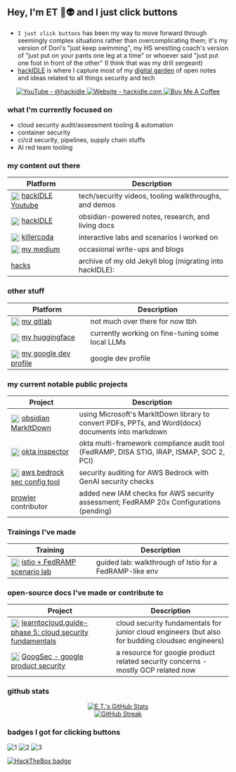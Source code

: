 ## Hey, I'm ET 🧪👽  and I just click buttons

- `I just click buttons` has been my way to move forward through seemingly complex situations rather than overcomplicating them; it's my version of Dori's "just keep swimming", my HS wrestling coach's version of "just put on your pants one leg at a time" or whoever said "just put one foot in front of the other" (I think that was my drill sergeant)
-  [hackIDLE](hackIDLE.com) is where I capture most of my [digital garden](https://www.youtube.com/watch?v=ckv_CjyKyZY) of open notes and ideas related to all things security and tech

<p align="center">

  <a href="https://www.youtube.com/@hackidle">
    <img alt="YouTube - @hackidle" src="https://img.shields.io/badge/YouTube-@hackidle-FF0000?style=for-the-badge&logo=youtube&logoColor=white" />
  </a>
  <a href="https://hackidle.com/">
    <img alt="Website - hackidle.com" src="https://img.shields.io/badge/Website-hackidle.com-0b72b9?style=for-the-badge&logo=google-chrome&logoColor=white" />
  </a>
    <a href="https://www.buymeacoffee.com/ethantroy">
    <img alt="Buy Me A Coffee" src="https://img.shields.io/badge/Buy%20Me%20a%20Coffee-donate-FFDD00?style=for-the-badge&logo=buymeacoffee&logoColor=black" />
  </a>
</p>

### what I'm currently focused on

- cloud security audit/assessment tooling & automation
- container security
- ci/cd security, pipelines, supply chain stuffs
- AI red team tooling

### my content out there

| Platform                                                                                                                                                                                | Description                                              |
| --------------------------------------------------------------------------------------------------------------------------------------------------------------------------------------- | -------------------------------------------------------- |
| <img alt="YouTube" width="20" height="20" src="https://cdn.simpleicons.org/youtube/FF0000" style="vertical-align:middle;" /> [hackIDLE Youtube](https://www.youtube.com/@hackidle)      | tech/security videos, tooling walkthroughs, and demos    |
| <img alt="Obsidian" width="20" height="20" src="https://cdn.simpleicons.org/obsidian/7C3AED" style="vertical-align:middle;" /> [hackIDLE](https://hackidle.com/)                        | obsidian-powered notes, research, and living docs        |
| <img alt="Kubernetes" width="20" height="20" src="https://cdn.simpleicons.org/kubernetes/326CE5" style="vertical-align:middle;" /> [killercoda](https://killercoda.com/ethanolivertroy) | interactive labs and scenarios I worked on               |
| <img alt="Medium" width="20" height="20" src="https://cdn.simpleicons.org/medium/12100E" style="vertical-align:middle;" /> [my medium](https://medium.com/@ethanolivertroy)             | occasional write-ups and blogs                           |
| [hacks](https://hacks.ethantroy.com/)                                                                                                                                                   | archive of my old Jekyll blog (migrating into hackIDLE): |

### other stuff

| Platform                                                                                                                                                                                | Description                                      |
| --------------------------------------------------------------------------------------------------------------------------------------------------------------------------------------- | ------------------------------------------------ |
| <img alt="GitLab" width="20" height="20" src="https://cdn.simpleicons.org/gitlab/FC6D26" style="vertical-align:middle;" /> [my gitlab](https://gitlab.com/ethanolivertroy)              | not much over there for now tbh                  |
| <img alt="Hugging Face" width="20" height="20" src="https://cdn.simpleicons.org/huggingface" style="vertical-align:middle;" /> [my huggingface](https://huggingface.co/ethanolivertroy) | currently working on fine-tuning some local LLMs |
| <img alt="Google" width="20" height="20" src="https://cdn.simpleicons.org/google/4285F4" style="vertical-align:middle;" /> [my google dev profile](https://g.dev/ethantroy)             | google dev profile                               |

### my current notable public projects

| Project                                                                                                                                                                                                                                               | Description                                                                                        |
| ----------------------------------------------------------------------------------------------------------------------------------------------------------------------------------------------------------------------------------------------------- | -------------------------------------------------------------------------------------------------- |
| <img width="20" height="20" alt="obsidian-icon" src="https://github.com/user-attachments/assets/6daadbf9-b6ed-4b76-a34c-3411b8f57857" style="vertical-align:middle;" /> [obsidian MarkItDown](https://github.com/ethanolivertroy/obsidian-markitdown) | using Microsoft's MarkItDown library to convert PDFs, PPTs, and Word(docx) documents into markdown |
| <img alt="Okta" width="20" height="20" src="https://cdn.simpleicons.org/okta/007DC1" style="vertical-align:middle;" /> [okta inspector](https://github.com/ethanolivertroy/okta-inspector)                                                            | okta multi-framework compliance audit tool (FedRAMP, DISA STIG, IRAP, ISMAP, SOC 2, PCI)           |
| <img alt="AWS Bedrock" width="20" height="20" src="https://github.com/user-attachments/assets/0b2ec338-7b82-40ae-9693-3bb83adf3392" style="vertical-align:middle;" /> [aws bedrock sec config tool](https://github.com/ethanolivertroy/AWS-BedRock-Security-Config-Check)                        | security auditing for AWS Bedrock with GenAI security checks                                       |
| [prowler](https://github.com/prowler-cloud/prowler) contributor                                                                                                                                                                                       | added new IAM checks for AWS security assessment; FedRAMP 20x Configurations (pending)             |

### Trainings I've made

| Training                                                                                                                                                                                                                          | Description                                             |
| --------------------------------------------------------------------------------------------------------------------------------------------------------------------------------------------------------------------------------- | ------------------------------------------------------- |
| <img alt="Istio" width="20" height="20" src="https://cdn.simpleicons.org/istio/466BB0" style="vertical-align:middle;" /> [istio + FedRAMP scenario lab](https://killercoda.com/ethanolivertroy/scenario/istio-fedramp-compliance) | guided lab: walkthrough of Istio for a FedRAMP-like env |

### open-source docs I've made or contribute to

| Project                                                                                                                                                                                                                      | Description                                                                                      |
| ---------------------------------------------------------------------------------------------------------------------------------------------------------------------------------------------------------------------------- | ------------------------------------------------------------------------------------------------ |
| <img alt="Docs" width="20" height="20" src="https://cdn.simpleicons.org/readthedocs/8CA1AF" style="vertical-align:middle;" /> [learntocloud.guide- phase 5: cloud security fundamentals](https://learntocloud.guide/phase5/) | cloud security fundamentals for junior cloud engineers (but also for budding cloudsec engineers) |
| <img alt="Google Cloud" width="20" height="20" src="https://cdn.simpleicons.org/googlecloud/4285F4" style="vertical-align:middle;" /> [GoogSec - google product security](https://hackidle.github.io/Goog-Sec/)              | a resource for google product related security concerns - mostly GCP related now                 |

### github stats

<p align="center">
  <a href="https://github.com/anuraghazra/github-readme-stats">
    <img alt="E.T.'s GitHub Stats" src="https://github-readme-stats.vercel.app/api?username=ethanolivertroy&show_icons=true&theme=catppuccin_mocha" />
  </a>
  <br/>
  <a href="https://git.io/streak-stats">
    <img alt="GitHub Streak" src="https://streak-stats.demolab.com?user=ethanolivertroy&theme=catppuccin-mocha&hide_border=true" />
  </a>
  
</p>

### badges I got for clicking buttons

![1](https://github.com/user-attachments/assets/c9932529-2d61-4dc4-96b1-9d3c5e263c85)
![2](https://github.com/user-attachments/assets/f9aada99-27e5-43f6-84fe-a8fdf8f63508)
![3](https://github.com/user-attachments/assets/7a8173f4-6269-4bdb-9dc6-aca195dfe169)

<a href="https://app.hackthebox.com/profile/339226"><img alt="HackTheBox badge" src="https://www.hackthebox.com/badge/image/339226"></a>



